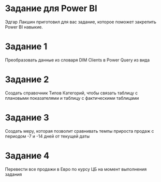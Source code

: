 # Задание для Power BI
Эдгар Лакшин приготовил для вас задание, которое поможет закрепить Power BI навыкие.

# Задание 1
Преобразовать данные из словаря DIM Clients в Power Query из вида


# Задание 2
Создать справочник Типов Категорий, чтобы связать таблицу с плановыми показателями и таблицу с фактическими таблицами

# Задание 3
Создать меру, которая позволит сравнивать темпы прироста продаж с периодом -7 и -14 дней от текущей даты

# Задание 4
Перевести все продажи в Евро по курсу ЦБ на момент выполнения задания


